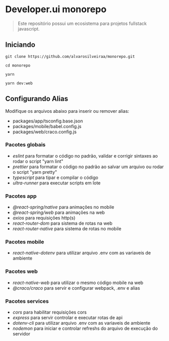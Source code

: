 # Developer.ui monorepo

> Este repositório possui um ecosistema para projetos fullstack javascript.

## Iniciando

```
git clone https://github.com/alvarosilveiraa/monorepo.git

cd monorepo

yarn

yarn dev:web
```

## Configurando Alias

Modifique os arquivos abaixo para inserir ou remover alias:

- packages/app/tsconfig.base.json
- packages/mobile/babel.config.js
- packages/web/craco.config.js

### Pacotes globais

- _eslint_ para formatar o código no padrão, validar e corrigir sintaxes ao rodar o script "yarn lint"
- _prettier_ para formatar o código no padrão ao salvar um arquivo ou rodar o script "yarn pretty"
- _typescript_ para tipar e compilar o código
- _ultra-runner_ para executar scripts em lote

### Pacotes app

- _@react-spring/native_ para animações no mobile
- _@react-spring/web_ para animações na web
- _axios_ para requisições http(s)
- _react-router-dom_ para sistema de rotas na web
- _react-router-native_ para sistema de rotas no mobile

### Pacotes mobile

- _react-native-dotenv_ para utilizar arquivo .env com as variaveis de ambiente

### Pacotes web

- _react-native-web_ para utilizar o mesmo código mobile na web
- _@craco/craco_ para servir e configurar webpack, .env e alias

### Pacotes services

- _cors_ para habilitar requisições cors
- _express_ para servir controlar e executar rotas de api
- _dotenv-cli_ para utilizar arquivo .env com as variaveis de ambiente
- _nodemon_ para iniciar e controlar refreshs do arquivo de execução do servidor
